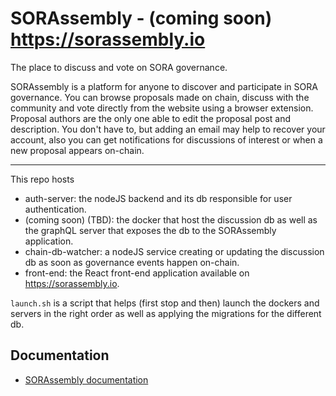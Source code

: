 # SORAssembly - (coming soon) https://sorassembly.io 

The place to discuss and vote on SORA governance.

SORAssembly is a platform for anyone to discover and participate in SORA governance. You can browse proposals made on chain, discuss with the community and vote directly from the website using a browser extension. Proposal authors are the only one able to edit the proposal post and description. You don't have to, but adding an email may help to recover your account, also you can get notifications for discussions of interest or when a new proposal appears on-chain.

---

This repo hosts 
- auth-server: the nodeJS backend and its db responsible for user authentication.
- (coming soon) (TBD): the docker that host the discussion db as well as the graphQL server that exposes the db to the SORAssembly application.
- chain-db-watcher: a nodeJS service creating or updating the discussion db as soon as governance events happen on-chain.
- front-end: the React front-end application available on https://sorassembly.io.

`launch.sh` is a script that helps (first stop and then) launch the dockers and servers in the right order as well as applying the migrations for the different db.

## Documentation

- [SORAssembly documentation](docs/docs.md)
